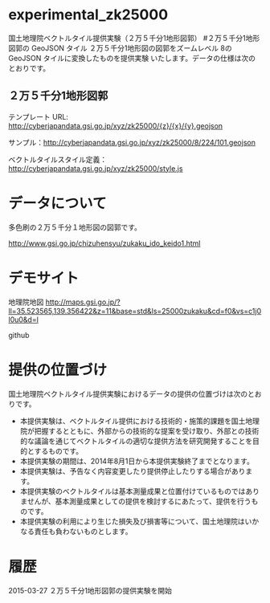 experimental_zk25000
================
国土地理院ベクトルタイル提供実験（２万５千分1地形図郭）
#２万５千分1地形図郭の GeoJSON タイル
２万５千分1地形図の図郭をズームレベル 8の GeoJSON タイルに変換したものを提供実験
いたします。データの仕様は次のとおりです。

## ２万５千分1地形図郭
テンプレート URL: http://cyberjapandata.gsi.go.jp/xyz/zk25000/{z}/{x}/{y}.geojson

サンプル：http://cyberjapandata.gsi.go.jp/xyz/zk25000/8/224/101.geojson

ベクトルタイルスタイル定義：http://cyberjapandata.gsi.go.jp/xyz/zk25000/style.js

# データについて
多色刷の２万５千分１地形図の図郭です。

http://www.gsi.go.jp/chizuhensyu/zukaku_ido_keido1.html


# デモサイト
地理院地図
http://maps.gsi.go.jp/?ll=35.523565,139.356422&z=11&base=std&ls=25000zukaku&cd=f0&vs=c1j0l0u0&d=l

github



# 提供の位置づけ
国土地理院ベクトルタイル提供実験におけるデータの提供の位置づけは次のとおりです。
- 本提供実験は、ベクトルタイル提供における技術的・施策的課題を国土地理院が把握するとともに、外部からの技術的な提案を受け取り、外部との技術的な議論を通じてベクトルタイルの適切な提供方法を研究開発することを目的とするものです。
- 本提供実験の期間は、2014年8月1日から本提供実験終了までとなります。
- 本提供実験は、予告なく内容変更したり提供停止したりする場合があります。
- 本提供実験のベクトルタイルは基本測量成果と位置付けているものではありませんが、基本測量成果としての提供を検討するにあたって、提供を行うものです。
- 本提供実験の利用により生じた損失及び損害等について、国土地理院はいかなる責任も負わないものとします。

# 履歴
2015-03-27 ２万５千分1地形図郭の提供実験を開始
